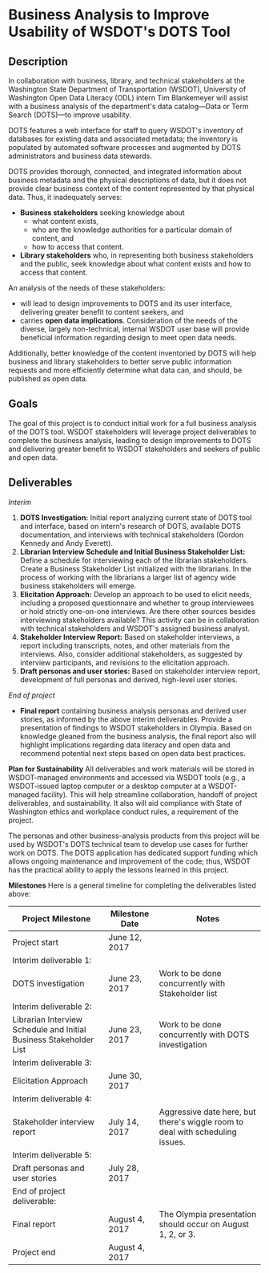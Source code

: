# Business Analysis to Improve Usability of WSDOT&#39;s DOTS Tool

## Description

In collaboration with business, library, and technical stakeholders at the Washington State Department of Transportation (WSDOT), University of Washington Open Data Literacy (ODL) intern Tim Blankemeyer will assist with a business analysis of the department&#39;s data catalog—Data or Term Search (DOTS)—to improve usability.

DOTS features a web interface for staff to query WSDOT&#39;s inventory of databases for existing data and associated metadata; the inventory is populated by automated software processes and augmented by DOTS administrators and business data stewards.

DOTS provides thorough, connected, and integrated information about business metadata and the physical descriptions of data, but it does not provide clear business context of the content represented by that physical data. Thus, it inadequately serves:

- **Business stakeholders** seeking knowledge about
  - what content exists,
  - who are the knowledge authorities for a particular domain of content, and
  - how to access that content.
- **Library stakeholders** who, in representing both business stakeholders and the public, seek knowledge about what content exists and how to access that content.

An analysis of the needs of these stakeholders:

- will lead to design improvements to DOTS and its user interface, delivering greater benefit to content seekers, and
- carries **open data implications**. Consideration of the needs of the diverse, largely non-technical, internal WSDOT user base will provide beneficial information regarding design to meet open data needs.

Additionally, better knowledge of the content inventoried by DOTS will help business and library stakeholders to better serve public information requests and more efficiently determine what data can, and should, be published as open data.

## Goals

The goal of this project is to conduct initial work for a full business analysis of the DOTS tool. WSDOT stakeholders will leverage project deliverables to complete the business analysis, leading to design improvements to DOTS and delivering greater benefit to WSDOT stakeholders and seekers of public and open data.

## Deliverables

_Interim_

1. **DOTS Investigation:** Initial report analyzing current state of DOTS tool and interface, based on intern&#39;s research of DOTS, available DOTS documentation, and interviews with technical stakeholders (Gordon Kennedy and Andy Everett).
2. **Librarian Interview Schedule and Initial Business Stakeholder List:** Define a schedule for interviewing each of the librarian stakeholders.  Create a Business Stakeholder List initialized with the librarians. In the process of working with the librarians a larger list of agency wide business stakeholders will emerge.
3. **Elicitation Approach:** Develop an approach to be used to elicit needs, including a proposed questionnaire and whether to group interviewees or hold strictly one-on-one interviews. Are there other sources besides interviewing stakeholders available? This activity can be in collaboration with technical stakeholders and WSDOT&#39;s assigned business analyst.
4. **Stakeholder Interview Report:** Based on stakeholder interviews, a report including transcripts, notes, and other materials from the interviews. Also, consider additional stakeholders, as suggested by interview participants, and revisions to the elicitation approach.
5. **Draft personas and user stories:** Based on stakeholder interview report, development of full personas and derived, high-level user stories.

_End of project_

- **Final report** containing business analysis personas and derived user stories, as informed by the above interim deliverables. Provide a presentation of findings to WSDOT stakeholders in Olympia. Based on knowledge gleaned from the business analysis, the final report also will highlight implications regarding data literacy and open data and recommend potential next steps based on open data best practices.

**Plan for Sustainability**
All deliverables and work materials will be stored in WSDOT-managed environments and accessed via WSDOT tools (e.g., a WSDOT-issued laptop computer or a desktop computer at a WSDOT-managed facility). This will help streamline collaboration, handoff of project deliverables, and sustainability. It also will aid compliance with State of Washington ethics and workplace conduct rules, a requirement of the project.

The personas and other business-analysis products from this project will be used by WSDOT&#39;s DOTS technical team to develop use cases for further work on DOTS. The DOTS application has dedicated support funding which allows ongoing maintenance and improvement of the code; thus, WSDOT has the practical ability to apply the lessons learned in this project.

**Milestones**
Here is a general timeline for completing the deliverables listed above:

| Project Milestone | Milestone Date | Notes |
| --- | --- | --- |
| Project start | June 12, 2017 |   |
| Interim deliverable 1:
DOTS investigation | June 23, 2017 | Work to be done concurrently with Stakeholder list |
| Interim deliverable 2:
Librarian Interview Schedule and Initial Business Stakeholder List | June 23, 2017 | Work to be done concurrently with DOTS investigation |
| Interim deliverable 3:
Elicitation Approach | June 30, 2017 |   |
| Interim deliverable 4:
Stakeholder interview report | July 14, 2017 | Aggressive date here, but there&#39;s wiggle room to deal with scheduling issues. |
| Interim deliverable 5:
Draft personas and user stories | July 28, 2017 |   |
| End of project deliverable:
Final report | August 4, 2017 | The Olympia presentation should occur on August 1, 2, or 3. |
| Project end | August 4, 2017 |   |
